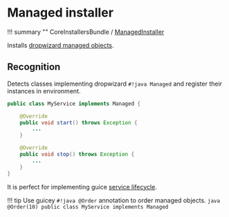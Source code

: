 # Managed installer

!!! summary ""
    CoreInstallersBundle / [ManagedInstaller](https://github.com/xvik/dropwizard-guicey/tree/master/src/main/java/ru/vyarus/dropwizard/guice/module/installer/feature/ManagedInstaller.java)        

Installs [dropwizard managed objects](http://www.dropwizard.io/1.3.0/docs/manual/core.html#managed-objects).

## Recognition

Detects classes implementing dropwizard `#!java Managed` and register their instances in environment.

```java
public class MyService implements Managed {

    @Override
    public void start() throws Exception {
        ...
    }

    @Override
    public void stop() throws Exception {
        ...
    }
}
```

It is perfect for implementing guice [service lifecycle](https://github.com/google/guice/wiki/ModulesShouldBeFastAndSideEffectFree).

!!! tip 
    Use guicey `#!java @Order` annotation to order managed objects.
    ```java
    @Order(10)
    public class MyService implements Managed
    ```

